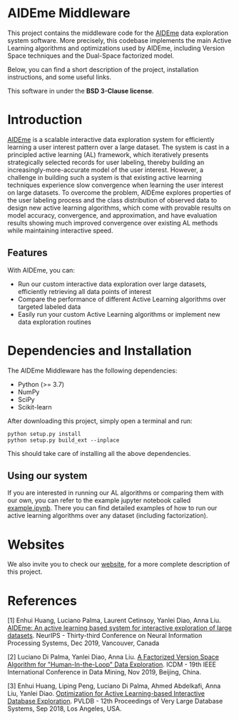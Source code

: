 # AIDEme Middleware
This project contains the middleware code for the [AIDEme](https://github.com/AIDEmeProject/AIDEme) data exploration system software. More precisely, this
codebase implements the main Active Learning algorithms and optimizations used by AIDEme, including Version Space techniques
and the Dual-Space factorized model.  

Below, you can find a short description of the project, installation instructions, and some useful links.

This software in under the **BSD 3-Clause license**.

# Introduction
[AIDEme](https://github.com/AIDEmeProject/AIDEme) is a scalable interactive data exploration system for efficiently learning a user interest pattern over a large dataset. 
The system is cast in a principled active learning (AL) framework, which iteratively presents strategically selected records for user labeling, 
thereby building an increasingly-more-accurate model of the user interest. However, a challenge in building such a system 
is that existing active learning techniques experience slow convergence when learning the user interest on large datasets. 
To overcome the problem, AIDEme explores properties of the user labeling process and the class distribution of observed 
data to design new active learning algorithms, which come with provable results on model accuracy, convergence, and approximation, 
and have evaluation results showing much improved convergence over existing AL methods while maintaining interactive speed.

## Features
With AIDEme, you can:
  * Run our custom interactive data exploration over large datasets, efficiently retrieving all data points of interest
  * Compare the performance of different Active Learning algorithms over targeted labeled data
  * Easily run your custom Active Learning algorithms or implement new data exploration routines


# Dependencies and Installation

The AIDEme Middleware has the following dependencies:
  * Python (>= 3.7)
  * NumPy
  * SciPy
  * Scikit-learn

After downloading this project, simply open a terminal and run:

```
python setup.py install
python setup.py build_ext --inplace
```
This should take care of installing all the above dependencies. 

## Using our system
If you are interested in running our AL algorithms or comparing them with our own, you can refer to the example jupyter notebook called [example.ipynb](./example.ipynb). There
you can find detailed examples of how to run our active learning algorithms over any dataset (including factorization).

# Websites
We also invite you to check our [website](https://www.lix.polytechnique.fr/aideme), for a more complete description of this project.


# References
[1] 
Enhui Huang, Luciano Palma, Laurent Cetinsoy, Yanlei Diao, Anna Liu.
[AIDEme: An active learning based system for interactive exploration of large datasets](https://nips.cc/Conferences/2019/Schedule?showEvent=15427).
NeurIPS - Thirty-third Conference on Neural Information Processing Systems, Dec 2019, Vancouver, Canada

[2] 
Luciano Di Palma, Yanlei Diao, Anna Liu. 
[A Factorized Version Space Algorithm for "Human-In-the-Loop" Data Exploration](https://hal.inria.fr/hal-02274497v2/document). 
ICDM - 19th IEEE International Conference in Data Mining, Nov 2019, Beijing, China.

[3] 
Enhui Huang, Liping Peng, Luciano Di Palma, Ahmed Abdelkafi, Anna Liu, Yanlei Diao.
[Optimization for Active Learning-based Interactive Database Exploration](http://www.vldb.org/pvldb/vol12/p71-huang.pdf). 
PVLDB - 12th Proceedings of Very Large Database Systems, Sep 2018, Los Angeles, USA.
